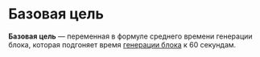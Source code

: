 # Базовая цель

**Базовая цель** —  переменная в формуле среднего времени генерации блока, которая подгоняет время [генерации блока](/ru/blockchain/block/block-generation) к 60 секундам.
